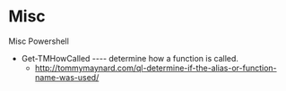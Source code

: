 # Misc
Misc Powershell


   * Get-TMHowCalled ---- determine how a function is called.   
      * http://tommymaynard.com/ql-determine-if-the-alias-or-function-name-was-used/
      
